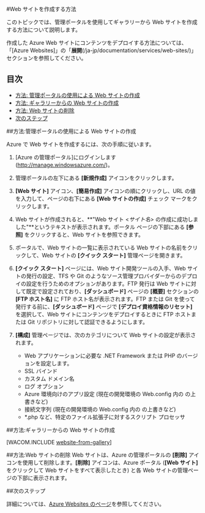 ﻿<properties urlDisplayName="How to create" pageTitle="Web サイトの作成方法 - Azure サービス管理" metaKeywords="Azure creating website, Azure deleting website" description="Azure の管理ポータルを使用して Web サイトを作成する方法について説明します。" metaCanonical="" services="web-sites" documentationCenter="" title="How to Create and Deploy a Website" authors="cephalin" solutions="" manager="wpickett" editor="" />

<tags ms.service="web-sites" ms.workload="web" ms.tgt_pltfrm="na" ms.devlang="na" ms.topic="article" ms.date="11/24/2014" ms.author="cephalin" />

#Web サイトを作成する方法

このトピックでは、管理ポータルを使用してギャラリーから Web サイトを作成する方法について説明します。

作成した Azure Web サイトにコンテンツをデプロイする方法については、「[Azure Websites]」の「**展開**(/ja-jp/documentation/services/web-sites/)」セクションを参照してください。

## 目次 ##

- [方法: 管理ポータルの使用による Web サイトの作成](#createawebsiteportal)
- [方法: ギャラリーからの Web サイトの作成](#howtocreatefromgallery)
- [方法: Web サイトの削除](#deleteawebsite)
- [次のステップ](#nextsteps)

##<a name="createawebsiteportal"></a>方法:管理ポータルの使用による Web サイトの作成

Azure で Web サイトを作成するには、次の手順に従います。
	
1. [Azure の管理ポータル]にログインします(http://manage.windowsazure.com/)。

2. 管理ポータルの左下にある **[新規作成]** アイコンをクリックします。

3. **[Web サイト]** アイコン、**[簡易作成]** アイコンの順にクリックし、URL の値を入力して、ページの右下にある **[Web サイトの作成]** チェック マークをクリックします。

4. Web サイトが作成されると、**"Web サイト <*サイト名*> の作成に成功しました"**というテキストが表示されます。ポータル ページの下部にある **[参照]** をクリックすると、Web サイトを参照できます。

5. ポータルで、Web サイトの一覧に表示されている Web サイトの名前をクリックして、Web サイトの **[クイック スタート]** 管理ページを開きます。

6. **[クイック スタート]** ページには、Web サイト開発ツールの入手、Web サイトの発行の設定、TFS や Git のようなソース管理プロバイダーからのデプロイの設定を行うためのオプションがあります。FTP 発行は Web サイトに対して既定で設定されており、**[ダッシュボード]** ページの **[概要]** セクションの **[FTP ホスト名]** に FTP ホスト名が表示されます。FTP または Git を使って発行する前に、**[ダッシュボード]** ページで **[デプロイ資格情報のリセット]** を選択して、Web サイトにコンテンツをデプロイするときに FTP ホストまたは Git リポジトリに対して認証できるようにします。

7. **[構成]** 管理ページでは、次のカテゴリについて Web サイトの設定が表示されます。

	- Web アプリケーションに必要な .NET Framework または PHP のバージョンを設定します。
	- SSL バインド
	- カスタム ドメイン名
	- ログ オプション
	- Azure 環境向けのアプリ設定 (現在の開発環境の Web.config 内の <appSettings> の上書きなど)
	- 接続文字列 (現在の開発環境の Web.config 内の <connectionStrings> の上書きなど)
	- *.php など、特定のファイル拡張子に対するスクリプト プロセッサ

##<a name="howtocreatefromgallery"></a>方法:ギャラリーからの Web サイトの作成

[WACOM.INCLUDE [website-from-gallery](../includes/website-from-gallery.md)]

##<a name="deleteawebsite"></a>方法:Web サイトの削除
Web サイトは、Azure の管理ポータルの **[削除]** アイコンを使用して削除します。**[削除]** アイコンは、Azure ポータル (**[Web サイト]** をクリックして Web サイトをすべて表示したとき) と各 Web サイトの管理ページの下部に表示されます。

##<a name="nextsteps"></a>次のステップ

詳細については、[Azure Websites のページ](/ja-jp/documentation/services/web-sites/)を参照してください。

<!--HONumber=35.1-->
